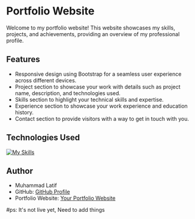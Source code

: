 # Portfolio Website

Welcome to my portfolio website! This website showcases my skills, projects, and achievements, providing an overview of my professional profile.


## Features

- Responsive design using Bootstrap for a seamless user experience across different devices.
- Project section to showcase your work with details such as project name, description, and technologies used.
- Skills section to highlight your technical skills and expertise.
- Experience section to showcase your work experience and education history.
- Contact section to provide visitors with a way to get in touch with you.

## Technologies Used
   [![My Skills](https://skillicons.dev/icons?i=react,html,css,js,bootstrap)](https://skillicons.dev)
   
## Author

- Muhammad Latif
- GitHub: [GitHub Profile](https://github.com/latif-muhammad)
- Portfolio Website: [Your Portfolio Website](https://latif-muhammad.me)

#ps: It's not live yet, Need to add things
